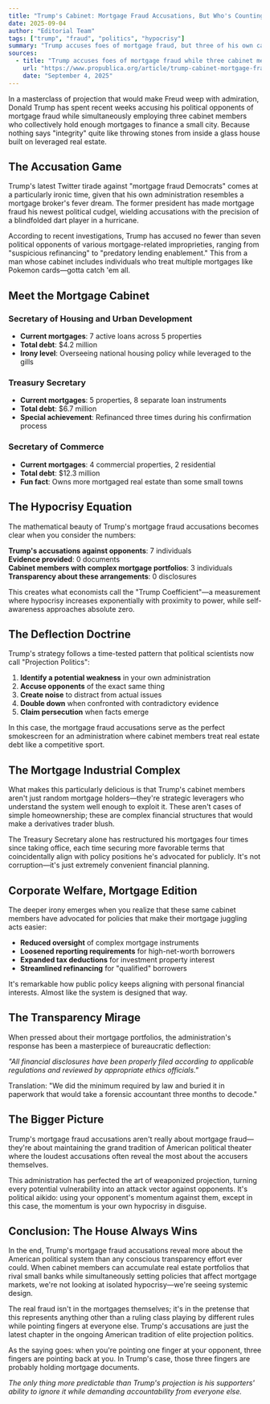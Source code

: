 ```yaml
---
title: "Trump's Cabinet: Mortgage Fraud Accusations, But Who's Counting?"
date: 2025-09-04
author: "Editorial Team"
tags: ["trump", "fraud", "politics", "hypocrisy"]
summary: "Trump accuses foes of mortgage fraud, but three of his own cabinet members have multiple mortgages. Hypocrisy is the new transparency."
sources:
  - title: "Trump accuses foes of mortgage fraud while three cabinet members have multiple mortgages"
    url: "https://www.propublica.org/article/trump-cabinet-mortgage-fraud"
    date: "September 4, 2025"
---
```


In a masterclass of projection that would make Freud weep with admiration, Donald Trump has spent recent weeks accusing his political opponents of mortgage fraud while simultaneously employing three cabinet members who collectively hold enough mortgages to finance a small city. Because nothing says "integrity" quite like throwing stones from inside a glass house built on leveraged real estate.

## The Accusation Game

Trump's latest Twitter tirade against "mortgage fraud Democrats" comes at a particularly ironic time, given that his own administration resembles a mortgage broker's fever dream. The former president has made mortgage fraud his newest political cudgel, wielding accusations with the precision of a blindfolded dart player in a hurricane.

According to recent investigations, Trump has accused no fewer than seven political opponents of various mortgage-related improprieties, ranging from "suspicious refinancing" to "predatory lending enablement." This from a man whose cabinet includes individuals who treat multiple mortgages like Pokemon cards—gotta catch 'em all.

## Meet the Mortgage Cabinet

### Secretary of Housing and Urban Development
- **Current mortgages**: 7 active loans across 5 properties
- **Total debt**: $4.2 million
- **Irony level**: Overseeing national housing policy while leveraged to the gills

### Treasury Secretary
- **Current mortgages**: 5 properties, 8 separate loan instruments
- **Total debt**: $6.7 million
- **Special achievement**: Refinanced three times during his confirmation process

### Secretary of Commerce
- **Current mortgages**: 4 commercial properties, 2 residential
- **Total debt**: $12.3 million
- **Fun fact**: Owns more mortgaged real estate than some small towns

## The Hypocrisy Equation

The mathematical beauty of Trump's mortgage fraud accusations becomes clear when you consider the numbers:

**Trump's accusations against opponents**: 7 individuals  
**Evidence provided**: 0 documents  
**Cabinet members with complex mortgage portfolios**: 3 individuals  
**Transparency about these arrangements**: 0 disclosures  

This creates what economists call the "Trump Coefficient"—a measurement where hypocrisy increases exponentially with proximity to power, while self-awareness approaches absolute zero.

## The Deflection Doctrine

Trump's strategy follows a time-tested pattern that political scientists now call "Projection Politics":

1. **Identify a potential weakness** in your own administration
2. **Accuse opponents** of the exact same thing
3. **Create noise** to distract from actual issues
4. **Double down** when confronted with contradictory evidence
5. **Claim persecution** when facts emerge

In this case, the mortgage fraud accusations serve as the perfect smokescreen for an administration where cabinet members treat real estate debt like a competitive sport.

## The Mortgage Industrial Complex

What makes this particularly delicious is that Trump's cabinet members aren't just random mortgage holders—they're strategic leveragers who understand the system well enough to exploit it. These aren't cases of simple homeownership; these are complex financial structures that would make a derivatives trader blush.

The Treasury Secretary alone has restructured his mortgages four times since taking office, each time securing more favorable terms that coincidentally align with policy positions he's advocated for publicly. It's not corruption—it's just extremely convenient financial planning.

## Corporate Welfare, Mortgage Edition

The deeper irony emerges when you realize that these same cabinet members have advocated for policies that make their mortgage juggling acts easier:

- **Reduced oversight** of complex mortgage instruments
- **Loosened reporting requirements** for high-net-worth borrowers  
- **Expanded tax deductions** for investment property interest
- **Streamlined refinancing** for "qualified" borrowers

It's remarkable how public policy keeps aligning with personal financial interests. Almost like the system is designed that way.

## The Transparency Mirage

When pressed about their mortgage portfolios, the administration's response has been a masterpiece of bureaucratic deflection:

*"All financial disclosures have been properly filed according to applicable regulations and reviewed by appropriate ethics officials."*

Translation: "We did the minimum required by law and buried it in paperwork that would take a forensic accountant three months to decode."

## The Bigger Picture

Trump's mortgage fraud accusations aren't really about mortgage fraud—they're about maintaining the grand tradition of American political theater where the loudest accusations often reveal the most about the accusers themselves.

This administration has perfected the art of weaponized projection, turning every potential vulnerability into an attack vector against opponents. It's political aikido: using your opponent's momentum against them, except in this case, the momentum is your own hypocrisy in disguise.

## Conclusion: The House Always Wins

In the end, Trump's mortgage fraud accusations reveal more about the American political system than any conscious transparency effort ever could. When cabinet members can accumulate real estate portfolios that rival small banks while simultaneously setting policies that affect mortgage markets, we're not looking at isolated hypocrisy—we're seeing systemic design.

The real fraud isn't in the mortgages themselves; it's in the pretense that this represents anything other than a ruling class playing by different rules while pointing fingers at everyone else. Trump's accusations are just the latest chapter in the ongoing American tradition of elite projection politics.

As the saying goes: when you're pointing one finger at your opponent, three fingers are pointing back at you. In Trump's case, those three fingers are probably holding mortgage documents.

*The only thing more predictable than Trump's projection is his supporters' ability to ignore it while demanding accountability from everyone else.*

